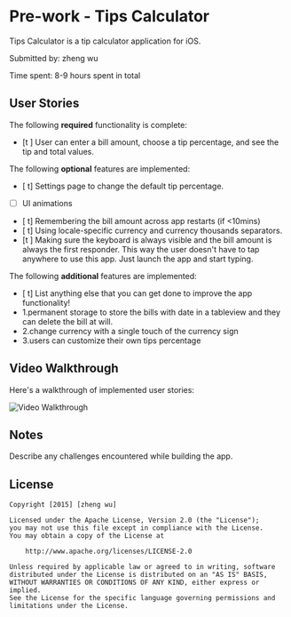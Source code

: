 # Pre-work - Tips Calculator

Tips Calculator is a tip calculator application for iOS.

Submitted by: zheng wu

Time spent: 8-9 hours spent in total

## User Stories

The following **required** functionality is complete:
* [t ] User can enter a bill amount, choose a tip percentage, and see the tip and total values.

The following **optional** features are implemented:
* [ t] Settings page to change the default tip percentage.
* [ ] UI animations
* [ t] Remembering the bill amount across app restarts (if <10mins)
* [ t] Using locale-specific currency and currency thousands separators.
* [t ] Making sure the keyboard is always visible and the bill amount is always the first responder. This way the user doesn't have to tap anywhere to use this app. Just launch the app and start typing.

The following **additional** features are implemented:

- [ t] List anything else that you can get done to improve the app functionality!
- 1.permanent storage to store the bills with date in a tableview and they can delete the bill at will.
- 2.change currency with a single touch of the currency sign
- 3.users can customize their own tips percentage

## Video Walkthrough 

Here's a walkthrough of implemented user stories:

<img src='http://i.imgur.com/BjFd3cV.gif' title='Video Walkthrough' width='' alt='Video Walkthrough' />


## Notes

Describe any challenges encountered while building the app.

## License

    Copyright [2015] [zheng wu]

    Licensed under the Apache License, Version 2.0 (the "License");
    you may not use this file except in compliance with the License.
    You may obtain a copy of the License at

        http://www.apache.org/licenses/LICENSE-2.0

    Unless required by applicable law or agreed to in writing, software
    distributed under the License is distributed on an "AS IS" BASIS,
    WITHOUT WARRANTIES OR CONDITIONS OF ANY KIND, either express or implied.
    See the License for the specific language governing permissions and
    limitations under the License.
